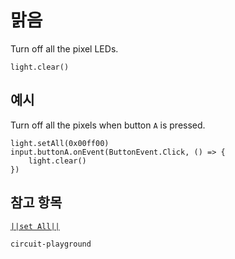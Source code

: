 # 맑음

Turn off all the pixel LEDs.

```sig
light.clear()

```

## 예시

Turn off all the pixels when button `A` is pressed.

```blocks
light.setAll(0x00ff00)
input.buttonA.onEvent(ButtonEvent.Click, () => {
    light.clear()
})
```

## 참고 항목

[`||set All||`](/reference/light/set-all)

```package
circuit-playground
```